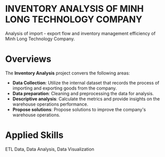 # INVENTORY ANALYSIS OF MINH LONG TECHNOLOGY COMPANY
Analysis of import - export flow and inventory management efficiency of Minh Long Technology Company.
# Overviews
The **Inventory Analysis** project convers the following areas:

+ **Data Collection**: Utilize the internal dataset that records the process of importing and exporting goods from the company.
+ **Data preparation**: Cleaning and preprocessing the data for analysis.
+ **Descriptive analysis**: Calculate the metrics and provide insights on the warehouse operations performance.
+ **Propose solutions**: Propose solutions to improve the company's warehouse operations.

# Applied Skills
ETL Data, Data Analysis, Data Visualization 
